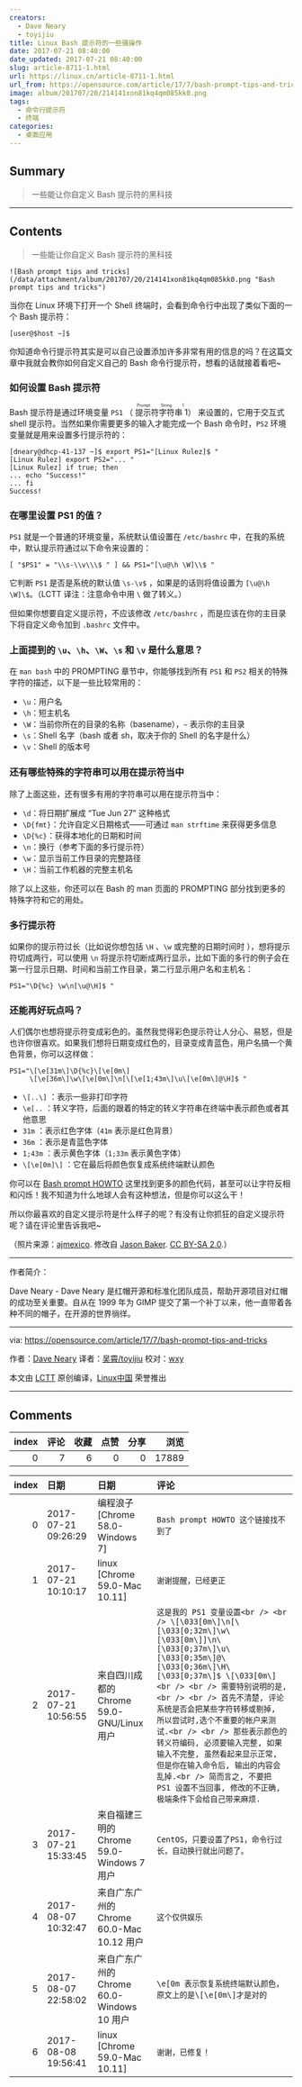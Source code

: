 ```yaml
---
creators:
  - Dave Neary
  - toyijiu
title: Linux Bash 提示符的一些骚操作
date: 2017-07-21 08:40:00
date_updated: 2017-07-21 08:40:00
slug: article-8711-1.html
url: https://linux.cn/article-8711-1.html
url_from: https://opensource.com/article/17/7/bash-prompt-tips-and-tricks
image: album/201707/20/214141xon81kq4qm085kk0.png
tags:
  - 命令行提示符
  - 终端
categories:
  - 桌面应用
---
```


## Summary

> 一些能让你自定义 Bash 提示符的黑科技

***

<!-- more -->

## Contents

> 
> 一些能让你自定义 Bash 提示符的黑科技
> 
> 
> 

`![Bash prompt tips and tricks](/data/attachment/album/201707/20/214141xon81kq4qm085kk0.png "Bash prompt tips and tricks")`

当你在 Linux 环境下打开一个 Shell 终端时，会看到命令行中出现了类似下面的一个 Bash 提示符：

```shell
[user@$host ~]$
```

你知道命令行提示符其实是可以自己设置添加许多非常有用的信息的吗？在这篇文章中我就会教你如何自定义自己的 Bash 命令行提示符，想看的话就接着看吧~

### 如何设置 Bash 提示符

Bash 提示符是通过环境变量 `PS1` （<ruby> 提示符字符串 1 <rt>  Prompt String 1 </rt></ruby>） 来设置的，它用于交互式 shell 提示符。当然如果你需要更多的输入才能完成一个 Bash 命令时，`PS2` 环境变量就是用来设置多行提示符的：

```shell
[dneary@dhcp-41-137 ~]$ export PS1="[Linux Rulez]$ "
[Linux Rulez] export PS2="... "
[Linux Rulez] if true; then
... echo "Success!"
... fi
Success!
```

### 在哪里设置 PS1 的值？

`PS1` 就是一个普通的环境变量，系统默认值设置在 `/etc/bashrc` 中，在我的系统中，默认提示符通过以下命令来设置的：

```shell
[ "$PS1" = "\\s-\\v\\\$ " ] && PS1="[\u@\h \W]\\$ "
```

它判断 `PS1` 是否是系统的默认值 `\s-\v$` ，如果是的话则将值设置为 `[\u@\h \W]\$`。（LCTT 译注：注意命令中用 `\` 做了转义。）

但如果你想要自定义提示符，不应该修改 `/etc/bashrc` ，而是应该在你的主目录下将自定义命令加到 `.bashrc` 文件中。

### 上面提到的 `\u`、`\h`、`\W`、`\s` 和 `\v` 是什么意思？

在 `man bash` 中的 PROMPTING 章节中，你能够找到所有 `PS1` 和 `PS2` 相关的特殊字符的描述，以下是一些比较常用的：

* `\u`：用户名
* `\h`：短主机名
* `\W`：当前你所在的目录的名称（basename），`~` 表示你的主目录
* `\s`：Shell 名字（bash 或者 sh，取决于你的 Shell 的名字是什么）
* `\v`：Shell 的版本号

### 还有哪些特殊的字符串可以用在提示符当中

除了上面这些，还有很多有用的字符串可以用在提示符当中：

* `\d`：将日期扩展成 “Tue Jun 27” 这种格式
* `\D{fmt}`：允许自定义日期格式——可通过 `man strftime` 来获得更多信息
* `\D{%c}`：获得本地化的日期和时间
* `\n`：换行（参考下面的多行提示符）
* `\w`：显示当前工作目录的完整路径
* `\H`：当前工作机器的完整主机名

除了以上这些，你还可以在 Bash 的 man 页面的 PROMPTING 部分找到更多的特殊字符和它的用处。

### 多行提示符

如果你的提示符过长（比如说你想包括 `\H` 、`\w` 或完整的日期时间时 ），想将提示符切成两行，可以使用 `\n` 将提示符切断成两行显示，比如下面的多行的例子会在第一行显示日期、时间和当前工作目录，第二行显示用户名和主机名：

```shell
PS1="\D{%c} \w\n[\u@\H]$ "
```

### 还能再好玩点吗？

人们偶尔也想将提示符变成彩色的。虽然我觉得彩色提示符让人分心、易怒，但是也许你很喜欢。如果我们想将日期变成红色的，目录变成青蓝色，用户名搞一个黄色背景，你可以这样做：

```shell
PS1="\[\e[31m\]\D{%c}\[\e[0m\]
     \[\e[36m\]\w\[\e[0m\]\n[\[\e[1;43m\]\u\[\e[0m\]@\H]$ "
```

* `\[..\]` ：表示一些非打印字符
* `\e[..` ：转义字符，后面的跟着的特定的转义字符串在终端中表示颜色或者其他意思
* `31m` ：表示红色字体（`41m` 表示是红色背景）
* `36m` ：表示是青蓝色字体
* `1;43m` ：表示黄色字体（`1;33m` 表示黄色字体）
* `\[\e[0m]\]` ：它在最后将颜色恢复成系统终端默认颜色

你可以在 [Bash prompt HOWTO](http://tldp.org/HOWTO/Bash-Prompt-HOWTO/x329.html) 这里找到更多的颜色代码，甚至可以让字符反相和闪烁！我不知道为什么地球人会有这种想法，但是你可以这么干！

所以你最喜欢的自定义提示符是什么样子的呢？有没有让你抓狂的自定义提示符呢？请在评论里告诉我吧~

（照片来源：[ajmexico](https://www.flickr.com/photos/15587432@N02/3281139507/). 修改自 [Jason Baker](https://opensource.com/users/jason-baker). [CC BY-SA 2.0](https://creativecommons.org/licenses/by/2.0/).）

---

作者简介：

Dave Neary - Dave Neary 是红帽开源和标准化团队成员，帮助开源项目对红帽的成功至关重要。自从在 1999 年为 GIMP 提交了第一个补丁以来，他一直带着各种不同的帽子，在开源的世界徜徉。

---

via: <https://opensource.com/article/17/7/bash-prompt-tips-and-tricks>

作者：[Dave Neary](https://opensource.com/users/dneary) 译者：[吴霄/toyijiu](https://github.com/toyijiu) 校对：[wxy](https://github.com/wxy)

本文由 [LCTT](https://github.com/LCTT/TranslateProject) 原创编译，[Linux中国](https://linux.cn/) 荣誉推出

***

## Comments


|   index |   评论 |   收藏 |   点赞 |   分享 |   浏览 |
|--------:|-------:|-------:|-------:|-------:|-------:|
|       0 |      7 |      6 |      0 |      0 |  17889 |

|   index | 日期                | 日期                                       | 评论                                                                                                                                                                                                                                                                                                                                                                                                                                                                                                            |
|--------:|:--------------------|:-------------------------------------------|:----------------------------------------------------------------------------------------------------------------------------------------------------------------------------------------------------------------------------------------------------------------------------------------------------------------------------------------------------------------------------------------------------------------------------------------------------------------------------------------------------------------|
|       0 | 2017-07-21 09:26:29 | 编程浪子 [Chrome 58.0-Windows 7]           | `Bash prompt HOWTO 这个链接找不到了`                                                                                                                                                                                                                                                                                                                                                                                                                                                                            |
|       1 | 2017-07-21 10:10:17 | linux [Chrome 59.0-Mac 10.11]              | `谢谢提醒，已经更正`                                                                                                                                                                                                                                                                                                                                                                                                                                                                                            |
|       2 | 2017-07-21 10:56:55 | 来自四川成都的 Chrome 59.0-GNU/Linux 用户  | `这是我的 PS1 变量设置<br /> <br /> \[\033[0m\]\n[\[\033[0;32m\]\w\[\033[0m\]]\n\[\033[0;37m\]\u\[\033[0;35m\]@\[\033[0;36m\]\H\[\033[0;37m\]$ \[\033[0m\]<br /> <br /> 需要特别说明的是, <br /> <br /> 首先不清楚, 评论系统是否会把某些字符转移或剔掉, 所以尝试时,选个不重要的帐户来测试.<br /> <br /> 那些表示颜色的转义符编码, 必须要输入完整, 如果输入不完整, 虽然看起来显示正常, 但是你在输入命令后, 输出的内容会乱掉.<br /> 简而言之, 不要把 PS1 设置不当回事, 修改的不正确, 极端条件下会给自己带来麻烦.` |
|       3 | 2017-07-21 15:33:45 | 来自福建三明的 Chrome 59.0-Windows 7 用户  | `CentOS，只要设置了PS1，命令行过长，自动换行就出问题了。`                                                                                                                                                                                                                                                                                                                                                                                                                                                       |
|       4 | 2017-08-07 10:32:47 | 来自广东广州的 Chrome 60.0-Mac 10.12 用户  | `这个仅供娱乐`                                                                                                                                                                                                                                                                                                                                                                                                                                                                                                  |
|       5 | 2017-08-07 22:58:02 | 来自广东广州的 Chrome 60.0-Windows 10 用户 | `\e[0m 表示恢复系统终端默认颜色，原文上的是\[\e[0m\]才是对的`                                                                                                                                                                                                                                                                                                                                                                                                                                                   |
|       6 | 2017-08-08 19:56:41 | linux [Chrome 59.0-Mac 10.11]              | `谢谢，已修复！`                                                                                                                                                                                                                                                                                                                                                                                                                                                                                                |
